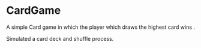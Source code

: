 # CardGame

A simple Card game in which the player which draws the highest card wins .

Simulated a card deck and shuffle process.
